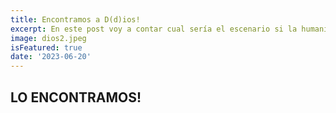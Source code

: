 ```yaml
---
title: Encontramos a D(d)ios!
excerpt: En este post voy a contar cual sería el escenario si la humanidad encontrara a D(d)ios!
image: dios2.jpeg
isFeatured: true
date: '2023-06-20'
---
```


## LO ENCONTRAMOS!

